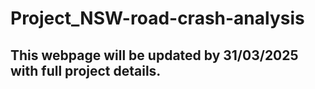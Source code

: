# Project_NSW-road-crash-analysis


## This webpage will be updated by 31/03/2025 with full project details.
